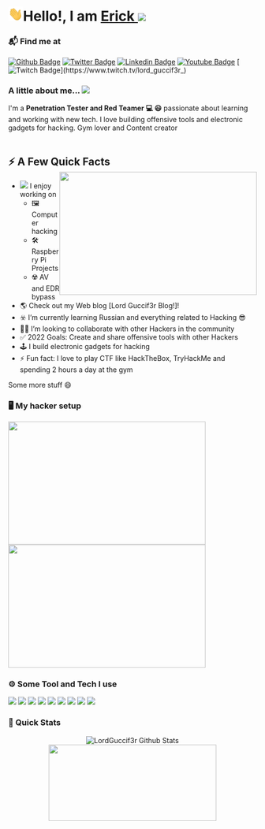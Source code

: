 <h1> <img src="https://raw.githubusercontent.com/ABSphreak/ABSphreak/master/gifs/Hi.gif" width="30px">Hello!, I am <a href="https://github.com/LordGuccif3r">Erick <a> <img src="https://emojis.slackmojis.com/emojis/images/1531849430/4246/blob-sunglasses.gif?1531849430" width="30px"></h1>
</h1>

### 📬 Find me at
[![Github Badge](http://img.shields.io/badge/-Github-black?style=flat-square&logo=github&link=https://github.com/LordGuccif3r)](https://github.com/LordGuccif3r)
[![Twitter Badge](https://img.shields.io/twitter/url?style=social&url=https%3A%2F%2Ftwitter.com%2FLord_Guccif3r)](https://twitter.com/Lord_Guccif3r)
[![Linkedin Badge](https://img.shields.io/badge/-LinkedIn-blue?style=flat-square&logo=Linkedin&logoColor=white&link=https://www.linkedin.com/in/erick-perez-54b537204/)](https://www.linkedin.com/in/erick-perez-54b537204/)
[![Youtube Badge](https://img.shields.io/youtube/channel/subscribers/UCC8Xy0XHeHxtGYJnFuM4FKQ?style=social&link=https://www.youtube.com/channel/UCC8Xy0XHeHxtGYJnFuM4FKQ)](https://www.youtube.com/channel/UCC8Xy0XHeHxtGYJnFuM4FKQ)
[![Twitch Badge](https://img.shields.io/twitch/status/lord_guccif3r_?style=social&link=https://www.twitch.tv/lord_guccif3r_)](https://www.twitch.tv/lord_guccif3r_)

### A little about me...  <img src="https://media.giphy.com/media/VgCDAzcKvsR6OM0uWg/giphy.gif" width="50"> 
I'm a **Penetration Tester and Red Teamer 💻 😃** passionate about learning and working with new tech. I love building offensive tools and electronic gadgets for hacking. Gym lover and Content creator <br/><br/>

## ⚡️ A Few Quick Facts<img width="400" height="250" src="https://c.tenor.com/K8R7LThju04AAAAC/hack-the-planet.gif" align=right>
- <img src="https://media.giphy.com/media/WUlplcMpOCEmTGBtBW/giphy.gif" width="30">  I enjoy working on<br>
    - 🖼 Computer hacking<br>
    - 🛠 Raspberry Pi Projects<br>
    - ☢️ AV and EDR bypass<br>
- 🌎 Check out my Web blog [Lord Guccif3r Blog!]!<br>
- ☣️ I’m currently learning Russian and everything related to Hacking 😎<br>
- 🏴‍☠️ I’m looking to collaborate with other Hackers in the community<br>
- ✅ 2022 Goals: Create and share offensive tools with other Hackers<br>
- 🕹 I build electronic gadgets for hacking<br>
- ⚡ Fun fact: I love to play CTF like HackTheBox, TryHackMe and spending 2 hours a day at the gym<br>


Some more stuff 😄
  
### 🖥️ My hacker setup
 <img width="400" height="250" src="https://pbs.twimg.com/media/FQoeqGhXIAEmaEy?format=jpg&name=large" align=center><img width="400" height="250" src="https://pbs.twimg.com/media/FQof0XyWUAEmV07?format=jpg&name=large" align=center>

### ⚙️ Some Tool and Tech I use

<code><img height="30" src="https://cdn.jsdelivr.net/gh/devicons/devicon/icons/linux/linux-original.svg"></code>
<code><img height="30" src="https://cdn.jsdelivr.net/gh/devicons/devicon/icons/apple/apple-original.svg"></code>
<code><img height="30" src="https://cdn.jsdelivr.net/gh/devicons/devicon/icons/windows8/windows8-original.svg"></code>
<code><img height="30" src="https://cdn.jsdelivr.net/gh/devicons/devicon/icons/bash/bash-plain.svg"></code>
<code><img height="30" src="https://cdn.jsdelivr.net/gh/devicons/devicon/icons/python/python-original-wordmark.svg"></code>
<code><img height="30" src="https://cdn.jsdelivr.net/gh/devicons/devicon/icons/csharp/csharp-original.svg"></code>
<code><img height="30" src="https://cdn.jsdelivr.net/gh/devicons/devicon/icons/cplusplus/cplusplus-original.svg"></code>
<code><img height="30" src="https://cdn.jsdelivr.net/gh/devicons/devicon/icons/html5/html5-original-wordmark.svg"></code>
<code><img height="30" src="https://cdn.jsdelivr.net/gh/devicons/devicon/icons/ruby/ruby-original-wordmark.svg"></code>

### 🚀 Quick Stats
<p align="center">
<img width="450" align="center" src="https://github-readme-stats-defcon27.vercel.app/api?username=LordGuccif3r&show_icons=true&line_height=21&theme=react" alt="LordGuccif3r Github Stats" />
<img width="340" height="155" align="center" 
     src="https://github-readme-stats-lordguccif3r.vercel.app/api/top-langs/?username=LordGuccif3r&langs_count=6&hide=handlebars,jupyter%20notebook,css&theme=react&line_height=27&layout=compact" />
</p>
